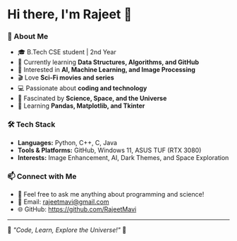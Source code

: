 # Hi there, I'm Rajeet 👋

### 🚀 About Me
- 🎓 B.Tech CSE student | 2nd Year
- 🔭 Currently learning **Data Structures, Algorithms, and GitHub**
- 🤖 Interested in **AI, Machine Learning, and Image Processing**
- 🎬 Love **Sci-Fi movies and series**
- 💻 Passionate about **coding and technology**
- 🌌 Fascinated by **Science, Space, and the Universe**
- 🌱 Learning **Pandas, Matplotlib, and Tkinter**

### 🛠️ Tech Stack
- **Languages:** Python, C++, C, Java
- **Tools & Platforms:** GitHub, Windows 11, ASUS TUF (RTX 3080)
- **Interests:** Image Enhancement, AI, Dark Themes, and Space Exploration

### 📫 Connect with Me
- 💬 Feel free to ask me anything about programming and science!
- 📩 Email: rajeetmavi@gmail.com
- 🌐 GitHub: https://github.com/RajeetMavi

---
🚀 *"Code, Learn, Explore the Universe!"* 🚀

